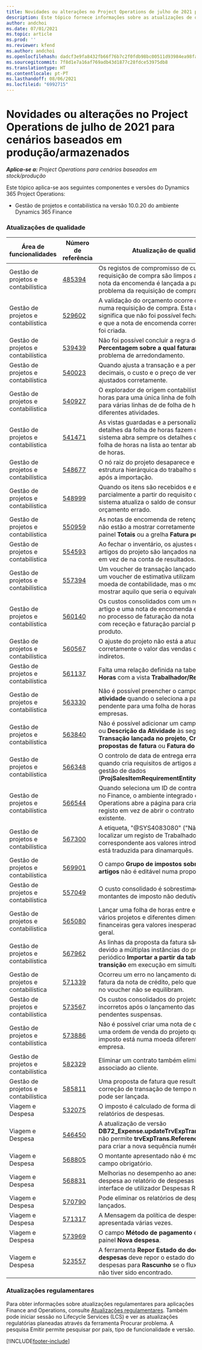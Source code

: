 ```yaml
---
title: Novidades ou alterações no Project Operations de julho de 2021 para cenários baseados em produção/armazenados
description: Este tópico fornece informações sobre as atualizações de qualidade disponíveis na versão de julho de 2021 do Project Operations para cenários baseados produção/armazenados.
author: andchoi
ms.date: 07/01/2021
ms.topic: article
ms.prod: ''
ms.reviewer: kfend
ms.author: andchoi
ms.openlocfilehash: dadcf3e9fa8432fb66f76b7c2f0fdb98bc00511d93984ea98fa30b4fc03fa426
ms.sourcegitcommit: 7f8d1e7a16af769adb43d1877c28fdce53975db8
ms.translationtype: HT
ms.contentlocale: pt-PT
ms.lasthandoff: 08/06/2021
ms.locfileid: "6992715"
---
```

# <a name="whats-new-or-changed-in-project-operations-july-2021-for-stockedproduction-based-scenarios"></a>Novidades ou alterações no Project Operations de julho de 2021 para cenários baseados em produção/armazenados

_**Aplica-se a:** Project Operations para cenários baseados em stock/produção_

Este tópico aplica-se aos seguintes componentes e versões do Dynamics 365 Project Operations:

- Gestão de projetos e contabilística na versão 10.0.20 do ambiente Dynamics 365 Finance
 
### <a name="quality-updates"></a>Atualizações de qualidade
                                                                                                                                                                                  
| Área de funcionalidades                      | Número de referência| Atualização de qualidade                                                                                                                                                                          |
|-----------------------------------|--------|---------------------------------------------------------------------------------------------------------------------------------------------------------------------------------|
| Gestão de projetos e contabilística | [485394](https://fix.lcs.dynamics.com/Issue/Details/?bugId=485394) | Os registos de compromisso de custos de uma requisição de compra são limpos assim que a nota da encomenda é lançada a partir do problema da requisição de compra.                                                                           |
| Gestão de projetos e contabilística | [529602](https://fix.lcs.dynamics.com/Issue/Details/?bugId=529602) | A validação do orçamento ocorre duas vezes numa requisição de compra. Esta duplicação significa que não foi possível fechar a requisição e que a nota de encomenda correspondente não foi criada.                                                                                                                        |
| Gestão de projetos e contabilística | [539439](https://fix.lcs.dynamics.com/Issue/Details/?bugId=539439) | Não foi possível concluir a regra de faturação **Percentagem sobre a qual faturar** devido a um problema de arredondamento.                                                                              |
| Gestão de projetos e contabilística | [540023](https://fix.lcs.dynamics.com/Issue/Details/?bugId=540023) | Quando ajusta a transação e a percentagem tem decimais, o custo e o preço de vendas não são ajustados corretamente.                                      |
| Gestão de projetos e contabilística | [540927](https://fix.lcs.dynamics.com/Issue/Details/?bugId=540927) | O explorador de origem contabilística mostra horas para uma única linha de folha de horas para várias linhas de de folha de horas com diferentes atividades.                                      |
| Gestão de projetos e contabilística | [541471](https://fix.lcs.dynamics.com/Issue/Details/?bugId=541471) | As vistas guardadas e a personalização dos detalhes da folha de horas fazem com que o sistema abra sempre os detalhes da primeira folha de horas na lista ao tentar abrir uma folha de horas.  |
| Gestão de projetos e contabilística | [548677](https://fix.lcs.dynamics.com/Issue/Details/?bugId=548677) | O nó raiz do projeto desaparece e os registos da estrutura hierárquica do trabalho são eliminados após a importação.                                                                                             |
| Gestão de projetos e contabilística | [548999](https://fix.lcs.dynamics.com/Issue/Details/?bugId=548999) | Quando os itens são recebidos e emitidos parcialmente a partir do requisito do item, o sistema atualiza o saldo de consumo do orçamento errado. |
| Gestão de projetos e contabilística | [550959](https://fix.lcs.dynamics.com/Issue/Details/?bugId=550959) | As notas de encomenda de retenção do projeto não estão a mostrar corretamente os totais no painel **Totais** ou a grelha **Fatura pendente**.                                                                  |
| Gestão de projetos e contabilística | [554593](https://fix.lcs.dynamics.com/Issue/Details/?bugId=554593) | Ao fechar o inventário, os ajustes de custos de artigos do projeto são lançados na conta do saldo em vez de na conta de resultados.                                                            |
| Gestão de projetos e contabilística | [557394](https://fix.lcs.dynamics.com/Issue/Details/?bugId=557394) | Um voucher de transação lançado no projeto e um voucher de estimativa utilizam USD como moeda de contabilidade, mas o montante está a mostrar aquilo que seria o equivalente em CAD.              |
| Gestão de projetos e contabilística | [560140](https://fix.lcs.dynamics.com/Issue/Details/?bugId=560140) | Os custos consolidados com um requisito de artigo e uma nota de encomenda estão errados no processo de faturação da nota de encomenda com receção e faturação parcial parciais do produto.       |
| Gestão de projetos e contabilística | [560567](https://fix.lcs.dynamics.com/Issue/Details/?bugId=560567) | O ajuste do projeto não está a atualizar corretamente o valor das vendas com custos indiretos.                                                                                    |
| Gestão de projetos e contabilística | [561137](https://fix.lcs.dynamics.com/Issue/Details/?bugId=561137) | Falta uma relação definida na tabela **Folha de Horas** com a vista **Trabalhador/Recurso**.                                                                                   |
| Gestão de projetos e contabilística | [563330](https://fix.lcs.dynamics.com/Issue/Details/?bugId=563330) | Não é possível preencher o campo **Número de atividade** quando o seleciona a partir do menu pendente para uma folha de horas entre empresas.                                                                 |
| Gestão de projetos e contabilística | [563840](https://fix.lcs.dynamics.com/Issue/Details/?bugId=563840) | Não é possível adicionar um campo **Finalidade** ou **Descrição da Atividade** às seguintes páginas: **Transação lançada no projeto**, **Criação de propostas de fatura** ou **Fatura do projeto**.  |
| Gestão de projetos e contabilística | [566348](https://fix.lcs.dynamics.com/Issue/Details/?bugId=566348) | O controlo de data de entrega errado é fornecido quando cria requisitos de artigos ao utilizar a gestão de dados (**ProjSalesItemRequirementEntity**).                                              |
| Gestão de projetos e contabilística | [566544](https://fix.lcs.dynamics.com/Issue/Details/?bugId=566544) | Quando seleciona um ID de contrato de projeto no Finance, o ambiente integrado do Project Operations abre a página para criar um novo registo em vez de abrir o contrato de projeto existente.                                                                                                                 |
| Gestão de projetos e contabilística | [567300](https://fix.lcs.dynamics.com/Issue/Details/?bugId=567300) |  A etiqueta, "@SYS4083080" ("Não é possível localizar um registo de Trabalhador exclusivo correspondente aos valores introduzidos”) não está traduzida para dinamarquês.                                |
| Gestão de projetos e contabilística | [569901](https://fix.lcs.dynamics.com/Issue/Details/?bugId=569901) | O campo **Grupo de impostos sobre vendas de artigos** não é editável numa proposta de fatura.                                                                               |
| Gestão de projetos e contabilística | [557049](https://fix.lcs.dynamics.com/Issue/Details/?bugId=557049) | O custo consolidado é sobrestimado com montantes de imposto não dedutíveis.                                                                                                    |
| Gestão de projetos e contabilística | [565080](https://fix.lcs.dynamics.com/Issue/Details/?bugId=565080) | Lançar uma folha de horas entre empresas com vários projetos e diferentes dimensões financeiras gera valores inesperados no razão geral.                             |
| Gestão de projetos e contabilística | [567962](https://fix.lcs.dynamics.com/Issue/Details/?bugId=567962) | As linhas da proposta da fatura são duplicadas devido a múltiplas instâncias do processo periódico **Importar a partir da tabela de transição** em execução em simultâneo.                                      |
| Gestão de projetos e contabilística | [571339](https://fix.lcs.dynamics.com/Issue/Details/?bugId=571339) | Ocorreu um erro no lançamento da proposta de fatura da nota de crédito, pelo que as transações no voucher não se equilibram.    |
| Gestão de projetos e contabilística | [573567](https://fix.lcs.dynamics.com/Issue/Details/?bugId=573567) | Os custos consolidados do projeto ficam incorretos após o lançamento das faturas pendentes suspensas.                                                                             |
| Gestão de projetos e contabilística | [573886](https://fix.lcs.dynamics.com/Issue/Details/?bugId=573886) | Não é possível criar uma nota de crédito para uma ordem de venda do projeto quando o imposto está numa moeda diferente da moeda da empresa.                                      |
| Gestão de projetos e contabilística | [582329](https://fix.lcs.dynamics.com/Issue/Details/?bugId=582329) | Eliminar um contrato também elimina o endereço associado ao cliente.                                                                                     |
| Gestão de projetos e contabilística | [585811](https://fix.lcs.dynamics.com/Issue/Details/?bugId=585811) | Uma proposta de fatura que resulte de uma correção de transação de tempo negativa não pode ser lançada.                                                                    |
| Viagem e Despesa                  | [532075](https://fix.lcs.dynamics.com/Issue/Details/?bugId=532075) | O imposto é calculado de forma diferente nos relatórios de despesas.                                                                                                                  |
| Viagem e Despesa                  | [546450](https://fix.lcs.dynamics.com/Issue/Details/?bugId=546450) | A atualização de versão **DB72_Expense.updateTrvExpTransProjTransId()** não permite **trvExpTrans.ReferenceDataAreaId** para criar a nova sequência numérica.                    |
| Viagem e Despesa                  | [568805](https://fix.lcs.dynamics.com/Issue/Details/?bugId=568805) | O montante apresentado não é mostrado com o campo obrigatório.                                                                                                             |
| Viagem e Despesa                  | [568831](https://fix.lcs.dynamics.com/Issue/Details/?bugId=568831) | Melhorias no desempenho ao anexar uma despesa ao relatório de despesas através da interface de utilizador Despesas Reinventados.                                                            |
| Viagem e Despesa                  | [570790](https://fix.lcs.dynamics.com/Issue/Details/?bugId=570790) | Pode eliminar os relatórios de despesas lançados.                                                                                           |
| Viagem e Despesa                  | [571317](https://fix.lcs.dynamics.com/Issue/Details/?bugId=571317) | A Mensagem da política de despesas é apresentada várias vezes.                                                                                                       |
| Viagem e Despesa                  | [573969](https://fix.lcs.dynamics.com/Issue/Details/?bugId=573969) | O campo **Método de pagamento** é incluído no painel **Nova despesa**.                                                                                                      |
| Viagem e Despesa                  | [523557](https://fix.lcs.dynamics.com/Issue/Details/?bugId=523557) | A ferramenta **Repor Estado do documento de despesas** deve repor o estado do relatório de despesas para **Rascunho** se o fluxo de trabalho não tiver sido encontrado. 

### <a name="regulatory-updates"></a>Atualizações regulamentares
Para obter informações sobre atualizações regulamentares para aplicações Finance and Operations, consulte [Atualizações regulamentares](/dynamics365/finance/localizations/regulatory-updates). Também pode iniciar sessão no Lifecycle Services (LCS) e ver as atualizações regulatórias planeadas através da ferramenta Procurar problema. A pesquisa Emitir permite pesquisar por país, tipo de funcionalidade e versão.


[!INCLUDE[footer-include](../../includes/footer-banner.md)]
